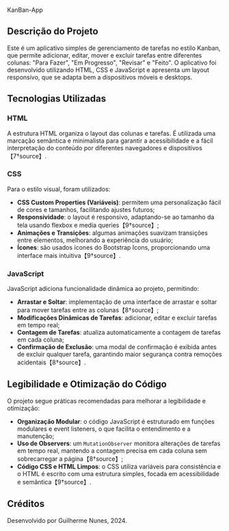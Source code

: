  KanBan-App

## Descrição do Projeto
Este é um aplicativo simples de gerenciamento de tarefas no estilo Kanban, que permite adicionar, editar, mover e excluir tarefas entre diferentes colunas: "Para Fazer", "Em Progresso", "Revisar" e "Feito". O aplicativo foi desenvolvido utilizando HTML, CSS e JavaScript e apresenta um layout responsivo, que se adapta bem a dispositivos móveis e desktops.

## Tecnologias Utilizadas

### HTML
A estrutura HTML organiza o layout das colunas e tarefas. É utilizada uma marcação semântica e minimalista para garantir a acessibilidade e a fácil interpretação do conteúdo por diferentes navegadores e dispositivos【7†source】.

### CSS
Para o estilo visual, foram utilizados:
- **CSS Custom Properties (Variáveis)**: permitem uma personalização fácil de cores e tamanhos, facilitando ajustes futuros;
- **Responsividade**: o layout é responsivo, adaptando-se ao tamanho da tela usando flexbox e media queries【9†source】;
- **Animações e Transições**: algumas animações suavizam transições entre elementos, melhorando a experiência do usuário;
- **Ícones**: são usados ícones do Bootstrap Icons, proporcionando uma interface mais intuitiva【9†source】.

### JavaScript
JavaScript adiciona funcionalidade dinâmica ao projeto, permitindo:
- **Arrastar e Soltar**: implementação de uma interface de arrastar e soltar para mover tarefas entre as colunas【8†source】;
- **Modificações Dinâmicas de Tarefas**: adicionar, editar e excluir tarefas em tempo real;
- **Contagem de Tarefas**: atualiza automaticamente a contagem de tarefas em cada coluna;
- **Confirmação de Exclusão**: uma modal de confirmação é exibida antes de excluir qualquer tarefa, garantindo maior segurança contra remoções acidentais【8†source】.

## Legibilidade e Otimização do Código
O projeto segue práticas recomendadas para melhorar a legibilidade e otimização:
- **Organização Modular**: o código JavaScript é estruturado em funções modulares e event listeners, o que facilita o entendimento e a manutenção;
- **Uso de Observers**: um `MutationObserver` monitora alterações de tarefas em tempo real, mantendo a contagem precisa em cada coluna sem sobrecarregar a página【8†source】;
- **Código CSS e HTML Limpos**: o CSS utiliza variáveis para consistência e o HTML é escrito com uma estrutura simples, focada em acessibilidade e semântica【9†source】.

## Créditos
Desenvolvido por Guilherme Nunes, 2024.


